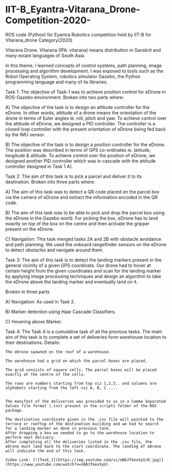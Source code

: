 # IIT-B_Eyantra-Vitarana_Drone-Competition-2020-
ROS code (Python) for Eyantra Robotics competition held by IIT-B for Vitarana_drone Category(2020)  

Vitarana Drone. Vitarana (IPA: vitaraṇa) means distribution in Sanskrit and many extant languages of South Asia.

In this theme, I learned concepts of control systems, path planning, image processing and algorithm development. 
I was exposed to tools such as the Robot Operating System, robotics simulator Gazebo, the Python programming language and many of its libraries.

Task 1:
   The objective of Task-1 was to achieve position control for eDrone in ROS-Gazebo environment.
   Broken into two parts where:

A) The objective of the task is to design an attitude controller for the eDrone. 
   In other words, attitude of a drone means the orientation of the drone in terms of Euler angles ie. roll, pitch and yaw.
   To achieve control over the attitude of eDrone, we designed a PID controller.
   The controller is a closed loop controller with the present orientation of eDrone being fed back by the IMU sensor.

B) The objective of the task is to design a position controller for the eDrone.
   The position was described in terms of GPS co-ordinates ie. latitude, longitude & altitude.
   To achieve control over the position of eDrone, we designed another PID controller which was in cascade with the attitude controller designed in Task 1 A).
   
   
Task 2:
   The aim of this task is to pick a parcel and deliver it to its destination.
   Broken into three parts where:

A) The aim of this task was to detect a QR code placed on the parcel box via the camera of eDrone and extract the information encoded in the QR code.

B) The aim of this task was to be able to pick and drop the parcel box using the eDrone in the Gazebo world.
   For picking the box, eDrone has to land exactly on top of the box on the centre and then activate the gripper present on the eDrone.

C) Navigation:
   This task merged tasks 2A and 2B with obstacle avoidance and path planning.
   We used the onboard rangefinder sensors on the eDrone to detect obstacles and navigate around them.
   
Task 3:
   The aim of this task is to detect the landing markers present in the general vicinity of a given GPS coordinate.
   Our drone had to hover at certain height from the given coordinates and scan for the landing marker by applying image processing techniques 
   and design an algorithm to take the eDrone above the landing marker and eventually land on it.
   
   Broken in three parts

  A) Navigation: As used in Task 2.
  
  B) Marker detection using Haar Cascade Classifiers.
  
  C) Hovering above Marker.
  
Task 4:
   The Task 4 is a cumulative task of all the previous tasks.
   The main aim of this task is to complete a set of deliveries form warehouse location to their destinations.
   Details:

    The eDrone spawned on the roof of a warehouse.

    The warehouse had a grid on which the parcel boxes are placed.

    The grid consists of square cells. The parcel boxes will be placed exactly at the centre of the cells.

    The rows are numbers starting from top viz 1,2,3.. and columns are alphabets starting from the left viz A, B, C ....

  
    The manifest of the deliveries was provided to us in a Comma Separated Values file format (.csv) present in the scripts folder of the ROS package.

    The destination coordinate given in the .csv file will pointed to the terrace or rooftop of the destination building and we had to search for a landing marker as done in previous task. 
    After dropping a box we needed to go to the warehouse location to perform next delivery.
    After completing all the deliveries listed in the .csv file, the eDrone must land back to the start coordinate. The landing of eDrone will indicate the end of this task. 
   
    Video Link: [![Task_1](https://img.youtube.com/vi/nBAJfkexXyU/0.jpg)](https://www.youtube.com/watch?v=nBAJfkexXyU)
